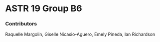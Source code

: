 # ASTR 19 Group B6

### Contributors
Raquelle Margolin, Giselle Nicasio-Aguero, Emely Pineda, Ian Richardson
